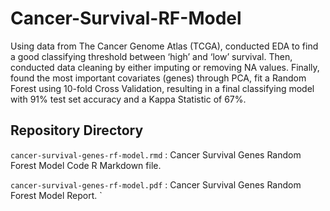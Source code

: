 # Cancer-Survival-RF-Model

Using data from The Cancer Genome Atlas (TCGA), conducted EDA to find a good classifying threshold between ‘high’ and ‘low’ survival. Then, conducted data cleaning by either imputing or removing NA values. Finally, found the most important covariates (genes) through PCA, fit a Random Forest using 10-fold Cross Validation, resulting in a final classifying model with 91% test set accuracy and a Kappa Statistic of 67%.


## Repository Directory
`cancer-survival-genes-rf-model.rmd` : Cancer Survival Genes Random Forest Model Code R Markdown file.

`cancer-survival-genes-rf-model.pdf` : Cancer Survival Genes Random Forest Model Report.
`
